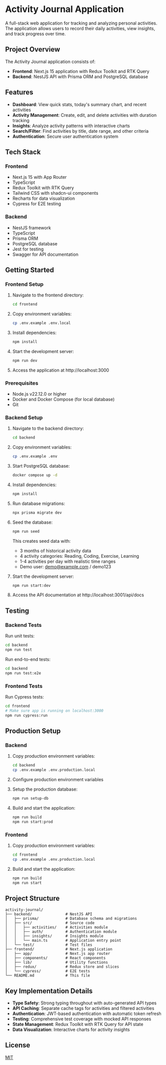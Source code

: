 # Activity Journal Application

A full-stack web application for tracking and analyzing personal activities. The application allows users to record their daily activities, view insights, and track progress over time.

## Project Overview

The Activity Journal application consists of:

- **Frontend**: Next.js 15 application with Redux Toolkit and RTK Query
- **Backend**: NestJS API with Prisma ORM and PostgreSQL database

## Features

- **Dashboard**: View quick stats, today's summary chart, and recent activities
- **Activity Management**: Create, edit, and delete activities with duration tracking
- **Insights**: Analyze activity patterns with interactive charts
- **Search/Filter**: Find activities by title, date range, and other criteria
- **Authentication**: Secure user authentication system

## Tech Stack

### Frontend

- Next.js 15 with App Router
- TypeScript
- Redux Toolkit with RTK Query
- Tailwind CSS with shadcn-ui components
- Recharts for data visualization
- Cypress for E2E testing

### Backend

- NestJS framework
- TypeScript
- Prisma ORM
- PostgreSQL database
- Jest for testing
- Swagger for API documentation

## Getting Started

### Frontend Setup

1. Navigate to the frontend directory:

   ```bash
   cd frontend
   ```

2. Copy environment variables:

   ```bash
   cp .env.example .env.local
   ```

3. Install dependencies:

   ```bash
   npm install
   ```

4. Start the development server:

   ```bash
   npm run dev
   ```

5. Access the application at http://localhost:3000

### Prerequisites

- Node.js v22.12.0 or higher
- Docker and Docker Compose (for local database)
- Git

### Backend Setup

1. Navigate to the backend directory:

   ```bash
   cd backend
   ```

2. Copy environment variables:

   ```bash
   cp .env.example .env
   ```

3. Start PostgreSQL database:

   ```bash
   docker compose up -d
   ```

4. Install dependencies:

   ```bash
   npm install
   ```

5. Run database migrations:

   ```bash
   npx prisma migrate dev
   ```

6. Seed the database:

   ```bash
   npm run seed
   ```

   This creates seed data with:

   - 3 months of historical activity data
   - 4 activity categories: Reading, Coding, Exercise, Learning
   - 1-4 activities per day with realistic time ranges
   - Demo user: demo@example.com / demo123

7. Start the development server:

   ```bash
   npm run start:dev
   ```

8. Access the API documentation at http://localhost:3001/api/docs

## Testing

### Backend Tests

Run unit tests:

```bash
cd backend
npm run test
```

Run end-to-end tests:

```bash
cd backend
npm run test:e2e
```

### Frontend Tests

Run Cypress tests:

```bash
cd frontend
# Make sure app is running on localhost:3000
npm run cypress:run
```

## Production Setup

### Backend

1. Copy production environment variables:

   ```bash
   cd backend
   cp .env.example .env.production.local
   ```

2. Configure production environment variables

3. Setup the production database:

   ```bash
   npm run setup-db
   ```

4. Build and start the application:
   ```bash
   npm run build
   npm run start:prod
   ```

### Frontend

1. Copy production environment variables:

   ```bash
   cd frontend
   cp .env.example .env.production.local
   ```

2. Build and start the application:
   ```bash
   npm run build
   npm run start
   ```

## Project Structure

```
activity-journal/
├── backend/               # NestJS API
│   ├── prisma/            # Database schema and migrations
│   ├── src/               # Source code
│   │   ├── activities/    # Activities module
│   │   ├── auth/          # Authentication module
│   │   ├── insights/      # Insights module
│   │   └── main.ts        # Application entry point
│   └── test/              # Test files
├── frontend/              # Next.js application
│   ├── app/               # Next.js app router
│   ├── components/        # React components
│   ├── lib/               # Utility functions
│   ├── redux/             # Redux store and slices
│   └── cypress/           # E2E tests
└── README.md              # This file
```

## Key Implementation Details

- **Type Safety**: Strong typing throughout with auto-generated API types
- **API Caching**: Separate cache tags for activities and filtered activities
- **Authentication**: JWT-based authentication with automatic token refresh
- **Testing**: Comprehensive test coverage with mocked API responses
- **State Management**: Redux Toolkit with RTK Query for API state
- **Data Visualization**: Interactive charts for activity insights

## License

[MIT](LICENSE)
